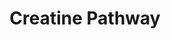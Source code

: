 ---
authors:
- TimZotti
- Andra
description: In humans, creatine is synthesized in the liver, pancreas, kidney and
  brain. From arginine and glycine, guanidinoacetate and ornithine are formed. With
  S-adenosylmethionine and the help of GAMT, guanidinoacetate is converted into creatine.
  From the liver, pancreas, kidney and brain, creatine is exported to tissues such
  as skeletal muscle and brain, where it undergoes phosphorylation and serves as a
  short-term energy store. Creatine is transported to these tissues with the help
  of SLC6A8 transporter.  Once formed, phosphocreatine and creatine undergo both a
  slow spontaneous reaction to form creatinine, which is excreted from the body via
  the urinary system.
last-edited: 2022-02-21
organisms:
- Homo sapiens
redirect_from:
- /index.php/Pathway:WP5190
- /instance/WP5190
schema-jsonld:
- '@context': https://schema.org/
  '@id': https://wikipathways.github.io/pathways/WP5190.html
  '@type': Dataset
  creator:
    '@type': Organization
    name: WikiPathways
  description: In humans, creatine is synthesized in the liver, pancreas, kidney and
    brain. From arginine and glycine, guanidinoacetate and ornithine are formed. With
    S-adenosylmethionine and the help of GAMT, guanidinoacetate is converted into
    creatine. From the liver, pancreas, kidney and brain, creatine is exported to
    tissues such as skeletal muscle and brain, where it undergoes phosphorylation
    and serves as a short-term energy store. Creatine is transported to these tissues
    with the help of SLC6A8 transporter.  Once formed, phosphocreatine and creatine
    undergo both a slow spontaneous reaction to form creatinine, which is excreted
    from the body via the urinary system.
  keywords:
  - Glutamate-5
  - Phospho
  - Pyrroline-5-carboxylate
  - GATM
  - OAT
  - -guanidinoacetate
  - CK
  - S-Adenosylhomocysteine
  - ADP
  - ORNITHINE
  - Arginine
  - ATP
  - glutamate
  - 2-oxoglutarate
  - -semialdehyde
  - Creatine
  - proline
  - Glycine
  - GAMT
  - Vitamin B6
  - SLC6A8
  - Phosphocreatine
  - creatinine
  - S-adenosylmethionine
  - Guanidinoacetate
  license: CC0
  name: Creatine Pathway
seo: CreativeWork
title: Creatine Pathway
wpid: WP5190
---
